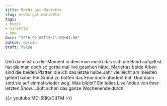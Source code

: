 ```yaml
---
title: Machs gut Marietta
slug: machs-gut-marietta
tags:
- music
- marietta
- emo
date: "2016-02-08T13:11:00+01:00"
author: marvin
draft: false
---
```

Und dann ist da der Moment in dem man merkt das sich die Band aufgelöst hat die man doch so gerne mal live gesehen hätte. Mariettas beide Alben sind die beiden Platten die ich das letzte halbe Jahr vielleicht am meisten gehört habe. Ein Grund zu hoffen das Emo doch überlebt hat. Und dann sind sie auf einmal wieder weg. Was bleibt? Ein tolles Live-Video von ihrer letzten Show. Läuft schon das ganze Wochenende durch.

{{< youtube MD-6RKxCdTM >}}